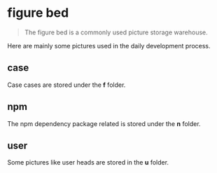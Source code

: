 # figure bed

> The figure bed is a commonly used picture storage warehouse.

Here are mainly some pictures used in the daily development process.

## case

Case cases are stored under the **f** folder.

## npm

The npm dependency package related is stored under the **n** folder.

## user

Some pictures like user heads are stored in the **u** folder.

